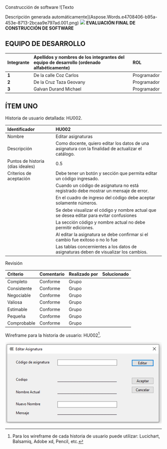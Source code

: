 Construcción de software
![Texto

Descripción generada automáticamente](Aspose.Words.e4708406-b95a-453e-8713-2bcaa9e797ad.001.png)	![](Aspose.Words.e4708406-b95a-453e-8713-2bcaa9e797ad.002.png)
**EVALUACIÓN FINAL DE
CONSTRUCCIÓN DE SOFTWARE** 

## **EQUIPO DE DESARROLLO**

|**Integrante**|**Apellidos y nombres de los integrantes del equipo de desarrollo (ordenado alfabéticamente)**|**ROL**|
| :- | :- | :- |
|**1**|De la calle Coz Carlos |  Programador |
|**2**|De la Cruz Taza Geovany|  Programador |
|**3**|Galvan Durand Michael  |  Programador |

## **ÍTEM UNO**
Historia de usuario detallada: HU002.

|Identificador|HU002|
| :- | :- |
|Nombre|Editar asignaturas|
|Descripción|Como docente, quiero editar los datos de una asignatura con la finalidad de actualizar el catálogo.|
|Puntos de historia (días ideales)|0.5|
|Criterios de aceptación|Debe tener un botón y sección que permita editar un código ingresado.|
||Cuando un código de asignatura no está registrado debe mostrar un mensaje de error.|
||En el cuadro de ingreso del código debe aceptar solamente números.|
||Se debe visualizar el código y nombre actual que se desea editar para evitar confusiones|
||La sección código y nombre actual no debe permitir ediciones.|
||Al editar la asignatura se debe confirmar si el cambio fue exitoso o no lo fue|
||Las tablas concernientes a los datos de asignaturas deben de visualizar los cambios.|

Revisión

|Criterio|Comentario|Realizado por|Solucionado|
| :- | :- | :- | :- |
|Completo|Conforme|Grupo||
|Consistente|Conforme|Grupo||
|Negociable|Conforme|Grupo||
|Valiosa|Conforme|Grupo||
|Estimable|Conforme|Grupo||
|Pequeña|Conforme|Grupo||
|Comprobable|Conforme|Grupo|

Wireframe para la historia de usuario: HU002[^2].

![](Aspose.Words.e4708406-b95a-453e-8713-2bcaa9e797ad.004.png)

[^1]: 
[^2]: Para los wireframe de cada historia de usuario puede utilizar: Lucichart, Balsamiq, Adobe xd, Pencil, etc.

